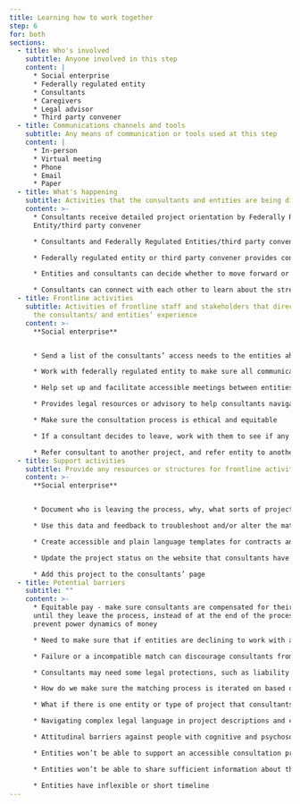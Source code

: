 ```yaml
---
title: Learning how to work together
step: 6
for: both
sections:
  - title: Who's involved
    subtitle: Anyone involved in this step
    content: |
      * Social enterprise
      * Federally regulated entity
      * Consultants
      * Caregivers
      * Legal advisor
      * Third party convener
  - title: Communications channels and tools
    subtitle: Any means of communication or tools used at this step
    content: |
      * In-person
      * Virtual meeting
      * Phone
      * Email
      * Paper
  - title: What's happening
    subtitle: Activities that the consultants and entities are being directly involved in
    content: >-
      * Consultants receive detailed project orientation by Federally Regulated
      Entity/third party convener

      * Consultants and Federally Regulated Entities/third party convener determine how to work together (ex. their starting point, communication methods, consultation process, timeline, access accommodations, ownership of ideas, how to create a safe environment, and how to handle conflicts)

      * Federally regulated entity or third party convener provides consultants with contracts like a Memorandum of Understanding (MOU). Consultants have access to legal support to understand, customize, and negotiate the contracts 

      * Entities and consultants can decide whether to move forward or not

      * Consultants can connect with each other to learn about the strengths, expertise, and lived experience each person brings
  - title: Frontline activities
    subtitle: Activities of frontline staff and stakeholders that directly support
      the consultants/ and entities’ experience
    content: >-
      **Social enterprise**


      * Send a list of the consultants’ access needs to the entities ahead of time

      * Work with federally regulated entity to make sure all communication materials and contracts are in accessible formats 

      * Help set up and facilitate accessible meetings between entities and consultants

      * Provides legal resources or advisory to help consultants navigate the contract

      * Make sure the consultation process is ethical and equitable

      * If a consultant decides to leave, work with them to see if any issues can be resolved. If not, assist them in the leaving process and do an exit interview

      * Refer consultant to another project, and refer entity to another consultant
  - title: Support activities
    subtitle: Provide any resources or structures for frontline activities to happen
    content: >-
      **Social enterprise**


      * Document who is leaving the process, why, what sorts of projects they are leaving

      * Use this data and feedback to troubleshoot and/or alter the matching process

      * Create accessible and plain language templates for contracts and legal documents

      * Update the project status on the website that consultants have been matched and confirmed

      * Add this project to the consultants’ page
  - title: Potential barriers
    subtitle: ""
    content: >-
      * Equitable pay - make sure consultants are compensated for their time up
      until they leave the process, instead of at the end of the process to
      prevent power dynamics of money

      * Need to make sure that if entities are declining to work with a particular consultant, it is for a valid reason

      * Failure or a incompatible match can discourage consultants from trying again

      * Consultants may need some legal protections, such as liability protections / insurance

      * How do we make sure the matching process is iterated on based on consultants’ and entities’ experiences?

      * What if there is one entity or type of project that consultants are consistently leaving?

      * Navigating complex legal language in project descriptions and contracts

      * Attitudinal barriers against people with cognitive and psychosocial disabilities

      * Entities won’t be able to support an accessible consultation process

      * Entities won’t be able to share sufficient information about their project due to confidentiality

      * Entities have inflexible or short timeline
---
```

